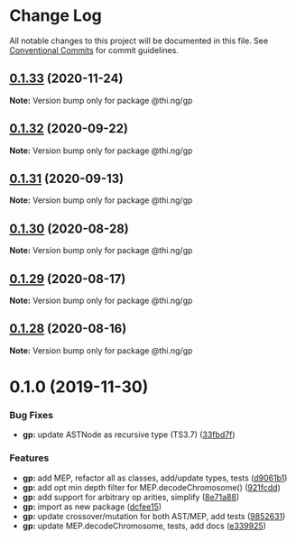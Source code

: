 # Change Log

All notable changes to this project will be documented in this file.
See [Conventional Commits](https://conventionalcommits.org) for commit guidelines.

## [0.1.33](https://github.com/thi-ng/umbrella/compare/@thi.ng/gp@0.1.32...@thi.ng/gp@0.1.33) (2020-11-24)

**Note:** Version bump only for package @thi.ng/gp





## [0.1.32](https://github.com/thi-ng/umbrella/compare/@thi.ng/gp@0.1.31...@thi.ng/gp@0.1.32) (2020-09-22)

**Note:** Version bump only for package @thi.ng/gp





## [0.1.31](https://github.com/thi-ng/umbrella/compare/@thi.ng/gp@0.1.30...@thi.ng/gp@0.1.31) (2020-09-13)

**Note:** Version bump only for package @thi.ng/gp





## [0.1.30](https://github.com/thi-ng/umbrella/compare/@thi.ng/gp@0.1.29...@thi.ng/gp@0.1.30) (2020-08-28)

**Note:** Version bump only for package @thi.ng/gp





## [0.1.29](https://github.com/thi-ng/umbrella/compare/@thi.ng/gp@0.1.28...@thi.ng/gp@0.1.29) (2020-08-17)

**Note:** Version bump only for package @thi.ng/gp





## [0.1.28](https://github.com/thi-ng/umbrella/compare/@thi.ng/gp@0.1.27...@thi.ng/gp@0.1.28) (2020-08-16)

**Note:** Version bump only for package @thi.ng/gp





# 0.1.0 (2019-11-30)

### Bug Fixes

* **gp:** update ASTNode as recursive type (TS3.7) ([33fbd7f](https://github.com/thi-ng/umbrella/commit/33fbd7f152df370270690e5b1381a86f647f9b6b))

### Features

* **gp:** add MEP, refactor all as classes, add/update types, tests ([d9061b1](https://github.com/thi-ng/umbrella/commit/d9061b17a6aa89f690a0c97c12825c077f45e38b))
* **gp:** add opt min depth filter for MEP.decodeChromosome() ([921fcdd](https://github.com/thi-ng/umbrella/commit/921fcdd4e1c1919e4539c033df591782b63cff0a))
* **gp:** add support for arbitrary op arities, simplify ([8e71a88](https://github.com/thi-ng/umbrella/commit/8e71a88fb7b1ca36e7b89b5f2923a198c974c575))
* **gp:** import as new package ([dcfee15](https://github.com/thi-ng/umbrella/commit/dcfee156c8b196c6c4a4f2b5f0f7986e19bacee8))
* **gp:** update crossover/mutation for both AST/MEP, add tests ([9852631](https://github.com/thi-ng/umbrella/commit/9852631e227d9704c41f9dbe8a6b2cce10bd8fa9))
* **gp:** update MEP.decodeChromosome, tests, add docs ([e339925](https://github.com/thi-ng/umbrella/commit/e339925bc1fcbf2f7787e6453d2e29922adb3836))
